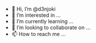 - 👋 Hi, I’m @d3njoki
- 👀 I’m interested in ...
- 🌱 I’m currently learning ...
- 💞️ I’m looking to collaborate on ...
- 📫 How to reach me ...

<!---
d3njoki/d3njoki is a ✨ special ✨ repository because its `README.md` (this file) appears on your GitHub profile.
You can click the Preview link to take a look at your changes.
--->
